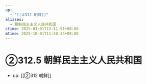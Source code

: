 ```yaml
---
up:
  - "[[②312 朝鲜]]"
aliases:
  - 朝鲜民主主义人民共和国
ctime: 2025-03-01T13:11:51+08:00
mtime: 2025-10-01T11:40:34+08:00
---
```


# ②312.5 朝鲜民主主义人民共和国

- up: [[②312 朝鲜]]

